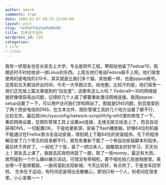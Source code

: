 ```yaml
---
author: amosk
comments: true
date: 2009-03-07 08:35:13+00:00
layout: post
slug: '%e9%97%b2%e9%80%9b'
title: 生命在于运动
wordpress_id: 319
categories:
- Life
- Linux
---
```


我有一好朋友也在长安去上大学，专业是软件工程，寒假给他装了Fedoar10，假期还时不时给他讲一讲Linux的东西。上周五他打电话Fedora联不上网，他们宿舍使用的是电信的210卡，其实就是比我们多个猫，其他都一样，也是pppoe拨号。这周前五天都没挤出时间，今天一大早跑过去，给他整。比较汗的是，他们宿舍一哥们正在放上篇文章提到的“拉拉爱”，这歌有这么火吗？
Fedora9～10的网络链接好像很容易出问题，记得好几个人装了都要重新激活网络连接。我用pppoe-setup设置了一下，可以用IP访问我们学校网站了，那就是DNS问题，到百度查到了两个西安电信的DNS，在文本文件、图形管理工具好几个地方设置了都不行，比较无奈。最后把/etc/sysconfig/network-script/ifcfg-eth0里的修改了一下，重启网络设置，在图形管理工具上设置asl连接，无缘无故又给连上了，而且自动获得DNS，一切配置OK。
于是给更新源，安装了flash播放器。好像64位的机器不能通过在Firefox里点击自动安装，得到网上下载64位的安装程序。先下的程序解压放了几个常见的目录都不行，索性有重新下载了一个带自动安装脚本的程序，最后终于弄好了。
一起吃了个饭，装了一把过来人，提醒朋友好好学习，天天向上！朋友去上课了，我就去区政府闲逛了一趟，取了一些money，最近有大用。居然碰到一个什么婚纱展示活动，可惜没有带相机，要不咱也拍几张放相册里。美女呀～于是顺着路，一直闲溜到太阳新城，今天比较好，有点热了，于是坐车回学校。
生命在于运动，有时间还是得出去散散心，那怕只有一个人，别老闷在宿舍里。小心发霉～～！
